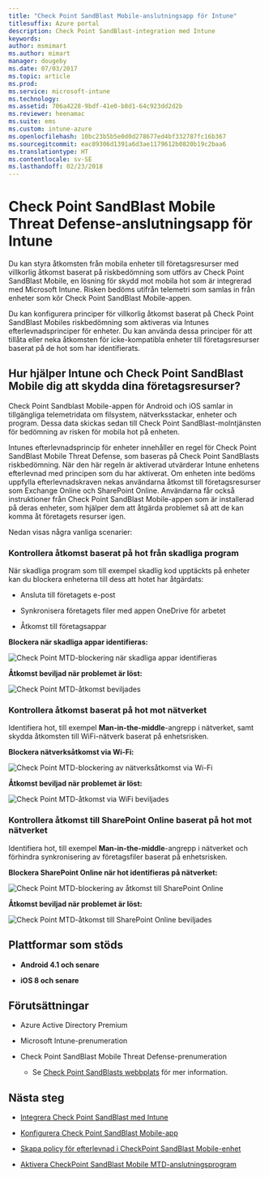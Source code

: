 ```yaml
---
title: "Check Point SandBlast Mobile-anslutningsapp för Intune"
titlesuffix: Azure portal
description: Check Point SandBlast-integration med Intune
keywords: 
author: msmimart
ms.author: mimart
manager: dougeby
ms.date: 07/03/2017
ms.topic: article
ms.prod: 
ms.service: microsoft-intune
ms.technology: 
ms.assetid: 706a4228-9bdf-41e0-b8d1-64c923dd2d2b
ms.reviewer: heenamac
ms.suite: ems
ms.custom: intune-azure
ms.openlocfilehash: 10bc23b5b5e0d0d278677ed4bf332787fc16b367
ms.sourcegitcommit: eac89306d1391a6d3ae1179612b0820b19c2baa6
ms.translationtype: HT
ms.contentlocale: sv-SE
ms.lasthandoff: 02/23/2018
---
```

# <a name="check-point-sandblast-mobile-threat-defense-connector-with-intune"></a>Check Point SandBlast Mobile Threat Defense-anslutningsapp för Intune

Du kan styra åtkomsten från mobila enheter till företagsresurser med villkorlig åtkomst baserat på riskbedömning som utförs av Check Point SandBlast Mobile, en lösning för skydd mot mobila hot som är integrerad med Microsoft Intune. Risken bedöms utifrån telemetri som samlas in från enheter som kör Check Point SandBlast Mobile-appen.

Du kan konfigurera principer för villkorlig åtkomst baserat på Check Point SandBlast Mobiles riskbedömning som aktiveras via Intunes efterlevnadsprinciper för enheter. Du kan använda dessa principer för att tillåta eller neka åtkomsten för icke-kompatibla enheter till företagsresurser baserat på de hot som har identifierats.

## <a name="how-do-intune-and-check-point-sandblast-mobile-help-protect-your-company-resources"></a>Hur hjälper Intune och Check Point SandBlast Mobile dig att skydda dina företagsresurser?

Check Point Sandblast Mobile-appen för Android och iOS samlar in tillgängliga telemetridata om filsystem, nätverksstackar, enheter och program. Dessa data skickas sedan till Check Point SandBlast-molntjänsten för bedömning av risken för mobila hot på enheten.

Intunes efterlevnadsprincip för enheter innehåller en regel för Check Point SandBlast Mobile Threat Defense, som baseras på Check Point SandBlasts riskbedömning. När den här regeln är aktiverad utvärderar Intune enhetens efterlevnad med principen som du har aktiverat. Om enheten inte bedöms uppfylla efterlevnadskraven nekas användarna åtkomst till företagsresurser som Exchange Online och SharePoint Online. Användarna får också instruktioner från Check Point SandBlast Mobile-appen som är installerad på deras enheter, som hjälper dem att åtgärda problemet så att de kan komma åt företagets resurser igen.

<!-- ## Sample scenarios 
closing syntax for comment above is missing. Please insert closing syntax at intended location. -->

Nedan visas några vanliga scenarier:

### <a name="control-access-based-on-threats-from-malicious-apps"></a>Kontrollera åtkomst baserat på hot från skadliga program

När skadliga program som till exempel skadlig kod upptäckts på enheter kan du blockera enheterna till dess att hotet har åtgärdats:

-   Ansluta till företagets e-post

-   Synkronisera företagets filer med appen OneDrive för arbetet

-   Åtkomst till företagsappar

**Blockera när skadliga appar identifieras:**

![Check Point MTD-blockering när skadliga appar identifieras](./media/checkpoint-MTD-2.PNG)

**Åtkomst beviljad när problemet är löst:**

![Check Point MTD-åtkomst beviljades](./media/checkpoint-MTD-3.PNG)

### <a name="control-access-based-on-threat-to-network"></a>Kontrollera åtkomst baserat på hot mot nätverket

Identifiera hot, till exempel **Man-in-the-middle**-angrepp i nätverket, samt skydda åtkomsten till WiFi-nätverk baserat på enhetsrisken.

**Blockera nätverksåtkomst via Wi-Fi:**

![Check Point MTD-blockering av nätverksåtkomst via Wi-Fi](./media/checkpoint-MTD-4.PNG)

**Åtkomst beviljad när problemet är löst:**

![Check Point MTD-åtkomst via WiFi beviljades](./media/checkpoint-MTD-5.PNG)

### <a name="control-access-to-sharepoint-online-based-on-threat-to-network"></a>Kontrollera åtkomst till SharePoint Online baserat på hot mot nätverket

Identifiera hot, till exempel **Man-in-the-middle**-angrepp i nätverket och förhindra synkronisering av företagsfiler baserat på enhetsrisken.

**Blockera SharePoint Online när hot identifieras på nätverket:**

![Check Point MTD-blockering av åtkomst till SharePoint Online](./media/checkpoint-MTD-6.PNG)

**Åtkomst beviljad när problemet är löst:**

![Check Point MTD-åtkomst till SharePoint Online beviljades](./media/checkpoint-MTD-7.PNG)

## <a name="supported-platforms"></a>Plattformar som stöds

-   **Android 4.1 och senare**

-   **iOS 8 och senare**

## <a name="pre-requisites"></a>Förutsättningar

-   Azure Active Directory Premium

-   Microsoft Intune-prenumeration

-   Check Point SandBlast Mobile Threat Defense-prenumeration
    -   Se [Check Point SandBlasts webbplats](https://www.checkpoint.com/) för mer information.

## <a name="next-steps"></a>Nästa steg

- [Integrera Check Point SandBlast med Intune](checkpoint-sandblast-mobile-mtd-connector-integration.md)

- [Konfigurera Check Point SandBlast Mobile-app](mtd-apps-ios-app-configuration-policy-add-assign.md)

- [Skapa policy för efterlevnad i CheckPoint SandBlast Mobile-enhet](mtd-device-compliance-policy-create.md)

- [Aktivera CheckPoint SandBlast Mobile MTD-anslutningsprogram](mtd-connector-enable.md)
